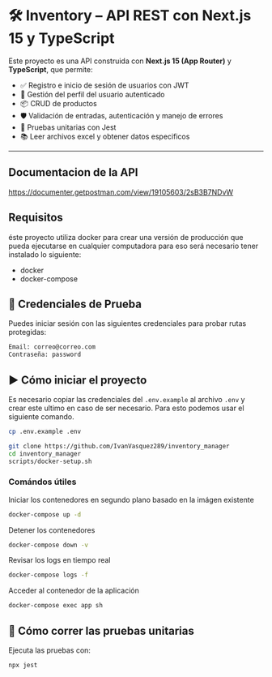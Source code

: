 # 🛠️ Inventory – API REST con Next.js 15 y TypeScript

Este proyecto es una API construida con **Next.js 15 (App Router)** y **TypeScript**, que permite:

- ✅ Registro e inicio de sesión de usuarios con JWT
- 🧑 Gestión del perfil del usuario autenticado
- 📦 CRUD de productos
- 🛡️ Validación de entradas, autenticación y manejo de errores
- 🧪 Pruebas unitarias con Jest
- 📚 Leer archivos excel y obtener datos especificos

---

##  Documentacion de la API
https://documenter.getpostman.com/view/19105603/2sB3B7NDvW

##  Requisitos
éste proyecto utiliza docker para crear una versión de producción que pueda ejecutarse en cualquier computadora para eso será necesario tener instalado lo siguiente:
* docker
* docker-compose

## 🧪 Credenciales de Prueba

Puedes iniciar sesión con las siguientes credenciales para probar rutas protegidas:

```txt
Email: correo@correo.com
Contraseña: password
```

## ▶️ Cómo iniciar el proyecto

Es necesario copiar las credenciales del `.env.example` al archivo `.env` y crear este ultimo en caso de ser necesario. Para esto podemos usar el siguiente comando.
```bash
cp .env.example .env
```

```bash
git clone https://github.com/IvanVasquez289/inventory_manager
cd inventory_manager
scripts/docker-setup.sh
```
### Comándos útiles

Iniciar los contenedores en segundo plano basado en la imágen existente
```bash
docker-compose up -d
```

Detener los contenedores
```bash
docker-compose down -v
```

Revisar los logs en tiempo real
```bash
docker-compose logs -f
```

Acceder al contenedor de la aplicación
```bash
docker-compose exec app sh
```


## 🧪 Cómo correr las pruebas unitarias

Ejecuta las pruebas con:

```bash
npx jest

